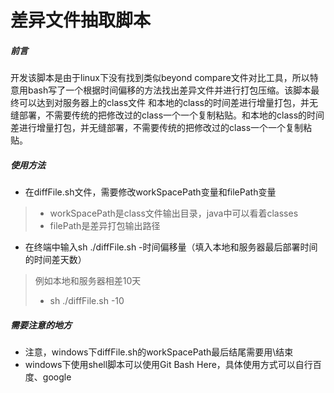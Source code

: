# 差异文件抽取脚本
##### 前言
开发该脚本是由于linux下没有找到类似beyond compare文件对比工具，所以特意用bash写了一个根据时间偏移的方法找出差异文件并进行打包压缩。该脚本最终可以达到对服务器上的class文件
和本地的class的时间差进行增量打包，并无缝部署，不需要传统的把修改过的class一个一个复制粘贴。和本地的class的时间差进行增量打包，并无缝部署，不需要传统的把修改过的class一个一个复制粘贴。

##### 使用方法
- 在diffFile.sh文件，需要修改workSpacePath变量和filePath变量
>- workSpacePath是class文件输出目录，java中可以看着classes
>- filePath是差异打包输出路径
- 在终端中输入sh ./diffFile.sh -时间偏移量（填入本地和服务器最后部署时间的时间差天数）
>例如本地和服务器相差10天
>- sh ./diffFile.sh -10

##### 需要注意的地方
- 注意，windows下diffFile.sh的workSpacePath最后结尾需要用\结束
- windows下使用shell脚本可以使用Git Bash Here，具体使用方式可以自行百度、google